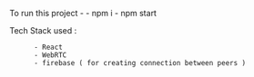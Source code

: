 To run this project - 
                    - npm i 
                    - npm start


Tech Stack used : 

          - React
          - WebRTC
          - firebase ( for creating connection between peers )